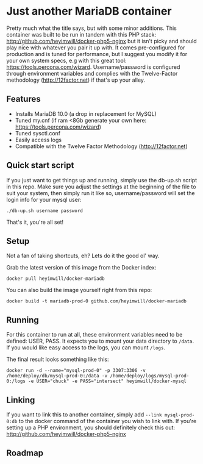 Just another MariaDB container
============

Pretty much what the title says, but with some minor additions. This container was built to be run in tandem with this PHP stack: http://github.com/heyimwill/docker-php5-nginx but it isn't picky and should play nice with whatever you pair it up with. It comes pre-configured for production and is tuned for performance, but I suggest you modify it for your own system specs, e.g with this great tool: https://tools.percona.com/wizard. Username/password is configured through environment variables and complies with the Twelve-Factor methodology (http://12factor.net) if that's up your alley.

## Features
* Installs MariaDB 10.0 (a drop in replacement for MySQL)
* Tuned my.cnf (if ram <8Gb generate your own here: https://tools.percona.com/wizard)
* Tuned sysctl.conf
* Easily access logs
* Compatible with the Twelve Factor Methodology (http://12factor.net)

## Quick start script
If you just want to get things up and running, simply use the db-up.sh script in this repo. Make sure you adjust the settings at the beginning of the file to suit your system, then simply run it like so, username/password will set the login info for your mysql user:

```./db-up.sh username password```

That's it, you're all set!

## Setup
Not a fan of taking shortcuts, eh? Lets do it the good ol' way.

Grab the latest version of this image from the Docker index:
```
docker pull heyimwill/docker-mariadb
```
You can also build the image yourself right from this repo:
```
docker build -t mariadb-prod-0 github.com/heyimwill/docker-mariadb
```

## Running
For this container to run at all, these environment variables need to be defined: USER, PASS. It expects you to mount your data directory to ```/data```. If you would like easy access to the logs, you can mount ```/logs```.

The final result looks something like this:

```docker run -d --name="mysql-prod-0" -p 3307:3306 -v /home/deploy/db/mysql-prod-0:/data -v /home/deploy/logs/mysql-prod-0:/logs -e USER="chuck" -e PASS="intersect" heyimwill/docker-mysql```

## Linking
If you want to link this to another container, simply add ```--link mysql-prod-0:db``` to the docker command of the container you wish to link with. If you're setting up a PHP environment, you should definitely check this out: http://github.com/heyimwill/docker-php5-nginx

## Roadmap


